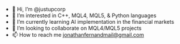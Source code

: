 - 👋 Hi, I’m @justupcorp
- 👀 I’m interested in C++, MQL4, MQL5, & Python languages
- 🌱 I’m currently learning AI implementation in the financial markets
- 💞️ I’m looking to collaborate on MQL4/MQL5 projects
- 📫 How to reach me jonathanfernandmail@gmail.com

<!---
justupcorp/justupcorp is a ✨ special ✨ repository because its `README.md` (this file) appears on your GitHub profile.
You can click the Preview link to take a look at your changes.
--->
